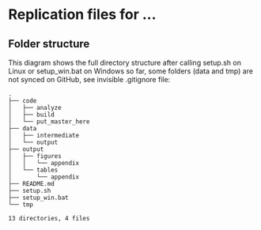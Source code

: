 # Replication files for ...

## Folder structure

This diagram shows the full directory structure after calling setup.sh on Linux or setup_win.bat on Windows so far, some folders (data and tmp) are not synced on GitHub, see invisible .gitignore file: 

    .
    ├── code
    │   ├── analyze
    │   ├── build
    │   └── put_master_here
    ├── data
    │   ├── intermediate
    │   └── output
    ├── output
    │   ├── figures
    │   │   └── appendix
    │   └── tables
    │       └── appendix
    ├── README.md
    ├── setup.sh
    ├── setup_win.bat
    └── tmp

    13 directories, 4 files


